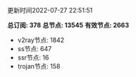 更新时间2022-07-27 22:51:51

**总订阅: 378**
**总节点: 13545**
**有效节点: 2663**
- v2ray节点: 1842
- ss节点: 647
- ssr节点: 16
- trojan节点: 158
